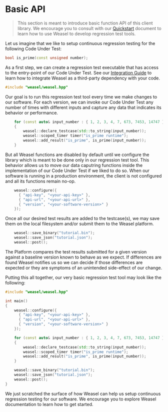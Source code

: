 
# Basic API

> This section is meant to introduce basic function API of this client library.
> We encourage you to consult with our [Quickstart](./Quickstart.md)
> document to learn how to use Weasel to develop regression test tools.

Let us imagine that we like to setup continuous regression testing for the
following Code Under Test:

```cpp
bool is_prime(const unsigned number);
```

As a first step, we can create a regression test executable that has access
to the entry-point of our Code Under Test.
See our [Integration Guide](docs/Integration.md) to learn how to
integrate Weasel as a third-party dependency with your code.

```cpp
#include "weasel/weasel.hpp"
```

Our goal is to run this regression test tool every time we make changes to
our software. For each version, we can invoke our Code Under Test any number
of times with different inputs and capture any data that indicates its
behavior or performance.

```cpp
    for (const auto& input_number : { 1, 2, 3, 4, 7, 673, 7453, 14747 }))
    {
        weasel::declare_testcase(std::to_string(input_number));
        weasel::scoped_timer timer("is_prime runtime");
        weasel::add_result("is_prime", is_prime(input_number));
    }
```

But all Weasel functions are disabled by default until we configure the
library which is meant to be done only in our regression test tool.
This behavior allows us to move our data caputring functions inside the
implementation of our Code Under Test if we liked to do so. When our software
is running in a production environment, the client is not configured and
all its functions remain no-op.

```cpp
    weasel::configure({
      { "api-key", "<your-api-key>" },
      { "api-url", "<your-api-url>" },
      { "version", "<your-software-version>" }
    });
```

Once all our desired test results are added to the testcase(s), we may save
them on the local filesystem and/or submit them to the Weasel platform.

```cpp
    weasel::save_binary("tutorial.bin");
    weasel::save_json("tutorial.json");
    weasel::post();
```

The Platform compares the test results submitted for a given version against
a baseline version known to behave as we expect. If differences are found
Weasel notifies us so we can decide if those differences are expected or they
are symptoms of an unintended side-effect of our change.

Putting this all together, our very basic regression test tool may look like
the following:

```cpp
#include "weasel/weasel.hpp"

int main()
{
    weasel::configure({
      { "api-key", "<your-api-key>" },
      { "api-url", "<your-api-url>" },
      { "version", "<your-software-version>" }
    });

    for (const auto& input_number : { 1, 2, 3, 4, 7, 673, 7453, 14747 }))
    {
        weasel::declare_testcase(std::to_string(input_number));
        weasel::scoped_timer timer("is_prime runtime");
        weasel::add_result("is_prime", is_prime(input_number));
    }

    weasel::save_binary("tutorial.bin");
    weasel::save_json("tutorial.json");
    weasel::post();
}
```

We just scratched the surface of how Weasel can help us setup continuous
regression testing for our software. We encourage you to explore Weasel
documentation to learn how to get started.
